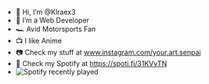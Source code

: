 - 👋 Hi, I’m @Klraex3
- 👀 I’m a Web Developer
- 🏎️ Avid Motorsports Fan
- 📺 I like Anime
- 📷 Check my stuff at www.instagram.com/your.art.senpai
- 🎵 Check my Spotify at https://spoti.fi/31KVvTN
- ![Spotify recently played](https://spotify-recently-played-readme.vercel.app/api?user=21hdsgaam6wwbedj2oiejjzei)


<!---
Klraex3/Klraex3 is a ✨ special ✨ repository because its `README.md` (this file) appears on your GitHub profile.
You can click the Preview link to take a look at your changes.
--->
